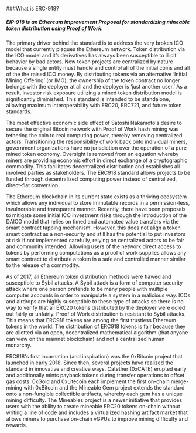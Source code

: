 ###What is ERC-918?

##### EIP:918 is an Ethereum Improvement Proposal for standardizing mineable token distribution using Proof of Work.

The primary driver behind the standard is to address the very broken ICO model that currently plagues the Ethereum network. Token distribution via the ICO model and it’s derivatives has always been susceptible to illicit behavior by bad actors. New token projects are centralized by nature because a single entity must handle and control all of the initial coins and all of the the raised ICO money. By distributing tokens via an alternative ‘Initial Mining Offering’ (or IMO), the ownership of the token contract no longer belongs with the deployer at all and the deployer is ‘just another user.’ As a result, investor risk exposure utilizing a mined token distribution model is significantly diminished. This standard is intended to be standalone, allowing maximum interoperability with ERC20, ERC721, and future token standards.

The most effective economic side effect of Satoshi Nakamoto's desire to secure the original Bitcoin network with Proof of Work hash mining was tethering the coin to real computing power, thereby removing centralized actors. Transitioning the responsibility of work back onto individual miners, government organizations have no jurisdiction over the operation of a pure mined token economy. Oversight is removed from an equation whereby miners are providing economic effort in direct exchange of a cryptographic commodity. This facilitates decentralized distribution and establishes all involved parties as stakeholders. The ERC918 standard allows projects to be funded through decentralized computing power instead of centralized, direct-fiat conversion.

The Ethereum blockchain in its current state exists as a thriving ecosystem which allows any individual to store immutable records in a permission-less, invulnerable and transparent manner. Recently, there have been proposals to mitigate some initial ICO investment risks through the introduction of the DAICO model that relies on timed and automated value transfers via the smart contract tapping mechanism. However, this does not align a token smart contract as a non-security and still has the potential to put investors at risk if not implemented carefully, relying on centralized actors to be fair and community intended. Allowing users of the network direct access to tokens by performing computations as a proof of work supplies allows any smart contract to distribute a token in a safe and controlled manner similar to the release of a commodity.

As of 2017, all Ethereum token distribution methods were flawed and susceptible to Sybil attacks. A Sybil attack is a form of computer security attack where one person pretends to be many people with multiple computer accounts in order to manipulate a system in a malicious way. ICOs and airdrops are highly susceptible to these type of attacks so there is no way to verify that all ERC20 tokens distributed by the deployer were doled out fairly or unfairly. Proof of Work distribution is resistant to Sybil attacks. This means that ERC918 tokens are among the first trustless Ethereum tokens in the world. The distribution of ERC918 tokens is fair because they are allotted via an open, decentralized mathematical algorithm (that anyone can view on the mainnet blockchain) and not a centralized human monarchy.

ERC918's first incarnation (and inspiration) was the 0xBitcoin project that launched in early 2018. Since then, several projects have realized the standard in innovative and creative ways. Catether (0xCATE) erupted early and additionally mints payback tokens during transfer operations to offset gas costs. 0xGold and 0xLitecoin each implement the first on-chain merge-mining with 0xBitcoin and the Mineable Gem project extends the standard onto a non-fungible collectible artifacts, whereby each gem has a unique mining difficulty. The Mineables project is a newer initiative that provides users with the ability to create mineable ERC20 tokens on-chain without writing a line of code and includes a virtualized hashing artifact market that allows miners to purchase on-chain vGPUs to improve mining difficulty and rewards.
